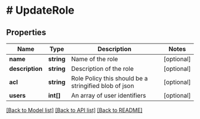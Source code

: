 # # UpdateRole

## Properties

Name | Type | Description | Notes
------------ | ------------- | ------------- | -------------
**name** | **string** | Name of the role | [optional] 
**description** | **string** | Description of the role | [optional] 
**acl** | **string** | Role Policy this should be a stringified blob of json | [optional] 
**users** | **int[]** | An array of user identifiers | [optional] 

[[Back to Model list]](../../README.md#documentation-for-models) [[Back to API list]](../../README.md#documentation-for-api-endpoints) [[Back to README]](../../README.md)


